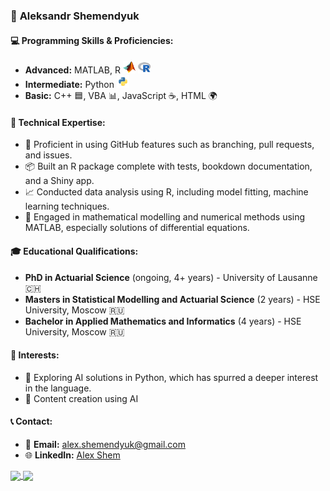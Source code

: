 ### 📌 **Aleksandr Shemendyuk**

#### 💻 **Programming Skills & Proficiencies:**
- **Advanced:** MATLAB, R <code><img height="20" src="https://raw.githubusercontent.com/github/explore/master/topics/matlab/matlab.png"></code> <code><img height="20" src="https://raw.githubusercontent.com/github/explore/master/topics/r/r.png"></code>
- **Intermediate:** Python <code><img height="20" src="https://raw.githubusercontent.com/github/explore/master/topics/python/python.png"></code>
- **Basic:** C++ 🟦, VBA 📊, JavaScript ☕, HTML 🌍

#### 🔧 **Technical Expertise:**
- 🔀 Proficient in using GitHub features such as branching, pull requests, and issues.
- 📦 Built an R package complete with tests, bookdown documentation, and a Shiny app.
- 📈 Conducted data analysis using R, including model fitting, machine learning techniques.
- 🔢 Engaged in mathematical modelling and numerical methods using MATLAB, especially solutions of differential equations.

#### 🎓 **Educational Qualifications:**
- **PhD in Actuarial Science** (ongoing, 4+ years) - University of Lausanne 🇨🇭
- **Masters in Statistical Modelling and Actuarial Science** (2 years) - HSE University, Moscow 🇷🇺
- **Bachelor in Applied Mathematics and Informatics** (4 years) - HSE University, Moscow 🇷🇺

#### 🌱 **Interests:**
- 🤖 Exploring AI solutions in Python, which has spurred a deeper interest in the language.
- 🎥 Content creation using AI

#### 📞 **Contact:**
- 📧 **Email:** alex.shemendyuk@gmail.com
- 🌐 **LinkedIn:** [Alex Shem](https://www.linkedin.com/in/alex-shem/)

<a href="https://github.com/anuraghazra/github-readme-stats">
  <img height=200 align="center" src="https://github-readme-stats.vercel.app/api/top-langs/?username=AlexShem&layout=compact&theme=github_dark_dimmed&langs_count=8&card_width=300" />
</a>
<a href="https://github.com/anuraghazra/convoychat">
  <img height=200 align="center" src="https://github-readme-stats.vercel.app/api?username=AlexShem&count_private=true&show_icons=true&theme=github_dark_dimmed&card_width=320" />
</a>
